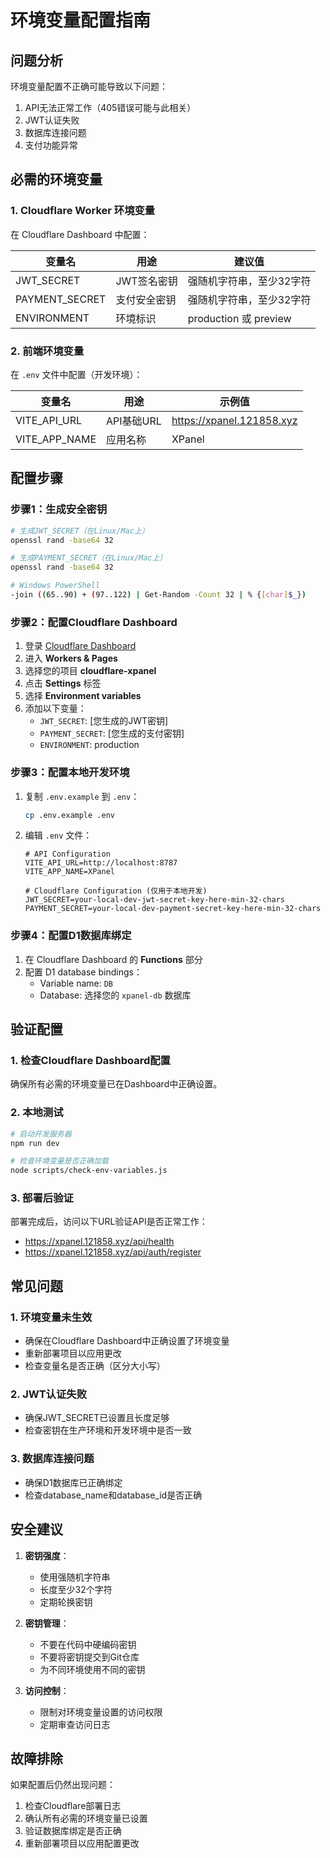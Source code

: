 # 环境变量配置指南

## 问题分析

环境变量配置不正确可能导致以下问题：
1. API无法正常工作（405错误可能与此相关）
2. JWT认证失败
3. 数据库连接问题
4. 支付功能异常

## 必需的环境变量

### 1. Cloudflare Worker 环境变量

在 Cloudflare Dashboard 中配置：

| 变量名 | 用途 | 建议值 |
|--------|------|--------|
| JWT_SECRET | JWT签名密钥 | 强随机字符串，至少32字符 |
| PAYMENT_SECRET | 支付安全密钥 | 强随机字符串，至少32字符 |
| ENVIRONMENT | 环境标识 | production 或 preview |

### 2. 前端环境变量

在 `.env` 文件中配置（开发环境）：

| 变量名 | 用途 | 示例值 |
|--------|------|--------|
| VITE_API_URL | API基础URL | https://xpanel.121858.xyz |
| VITE_APP_NAME | 应用名称 | XPanel |

## 配置步骤

### 步骤1：生成安全密钥

```bash
# 生成JWT_SECRET（在Linux/Mac上）
openssl rand -base64 32

# 生成PAYMENT_SECRET（在Linux/Mac上）
openssl rand -base64 32

# Windows PowerShell
-join ((65..90) + (97..122) | Get-Random -Count 32 | % {[char]$_})
```

### 步骤2：配置Cloudflare Dashboard

1. 登录 [Cloudflare Dashboard](https://dash.cloudflare.com/)
2. 进入 **Workers & Pages**
3. 选择您的项目 **cloudflare-xpanel**
4. 点击 **Settings** 标签
5. 选择 **Environment variables**
6. 添加以下变量：
   - `JWT_SECRET`: [您生成的JWT密钥]
   - `PAYMENT_SECRET`: [您生成的支付密钥]
   - `ENVIRONMENT`: production

### 步骤3：配置本地开发环境

1. 复制 `.env.example` 到 `.env`：
   ```bash
   cp .env.example .env
   ```

2. 编辑 `.env` 文件：
   ```env
   # API Configuration
   VITE_API_URL=http://localhost:8787
   VITE_APP_NAME=XPanel

   # Cloudflare Configuration (仅用于本地开发)
   JWT_SECRET=your-local-dev-jwt-secret-key-here-min-32-chars
   PAYMENT_SECRET=your-local-dev-payment-secret-key-here-min-32-chars
   ```

### 步骤4：配置D1数据库绑定

1. 在 Cloudflare Dashboard 的 **Functions** 部分
2. 配置 D1 database bindings：
   - Variable name: `DB`
   - Database: 选择您的 `xpanel-db` 数据库

## 验证配置

### 1. 检查Cloudflare Dashboard配置

确保所有必需的环境变量已在Dashboard中正确设置。

### 2. 本地测试

```bash
# 启动开发服务器
npm run dev

# 检查环境变量是否正确加载
node scripts/check-env-variables.js
```

### 3. 部署后验证

部署完成后，访问以下URL验证API是否正常工作：
- https://xpanel.121858.xyz/api/health
- https://xpanel.121858.xyz/api/auth/register

## 常见问题

### 1. 环境变量未生效

- 确保在Cloudflare Dashboard中正确设置了环境变量
- 重新部署项目以应用更改
- 检查变量名是否正确（区分大小写）

### 2. JWT认证失败

- 确保JWT_SECRET已设置且长度足够
- 检查密钥在生产环境和开发环境中是否一致

### 3. 数据库连接问题

- 确保D1数据库已正确绑定
- 检查database_name和database_id是否正确

## 安全建议

1. **密钥强度**：
   - 使用强随机字符串
   - 长度至少32个字符
   - 定期轮换密钥

2. **密钥管理**：
   - 不要在代码中硬编码密钥
   - 不要将密钥提交到Git仓库
   - 为不同环境使用不同的密钥

3. **访问控制**：
   - 限制对环境变量设置的访问权限
   - 定期审查访问日志

## 故障排除

如果配置后仍然出现问题：

1. 检查Cloudflare部署日志
2. 确认所有必需的环境变量已设置
3. 验证数据库绑定是否正确
4. 重新部署项目以应用配置更改